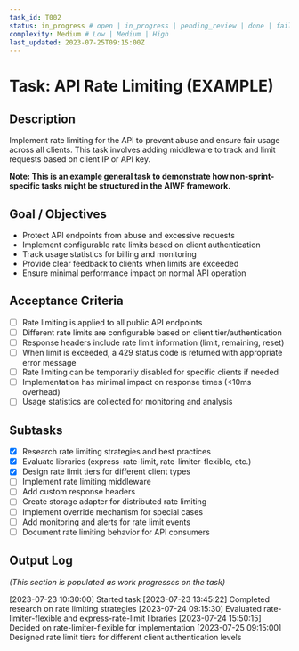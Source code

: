 ```yaml
---
task_id: T002
status: in_progress # open | in_progress | pending_review | done | failed | blocked
complexity: Medium # Low | Medium | High
last_updated: 2023-07-25T09:15:00Z
---
```


# Task: API Rate Limiting (EXAMPLE)

## Description

Implement rate limiting for the API to prevent abuse and ensure fair usage across all clients. This task involves adding middleware to track and limit requests based on client IP or API key.

**Note: This is an example general task to demonstrate how non-sprint-specific tasks might be structured in the AIWF framework.**

## Goal / Objectives

- Protect API endpoints from abuse and excessive requests
- Implement configurable rate limits based on client authentication
- Track usage statistics for billing and monitoring
- Provide clear feedback to clients when limits are exceeded
- Ensure minimal performance impact on normal API operation

## Acceptance Criteria

- [ ] Rate limiting is applied to all public API endpoints
- [ ] Different rate limits are configurable based on client tier/authentication
- [ ] Response headers include rate limit information (limit, remaining, reset)
- [ ] When limit is exceeded, a 429 status code is returned with appropriate error message
- [ ] Rate limiting can be temporarily disabled for specific clients if needed
- [ ] Implementation has minimal impact on response times (<10ms overhead)
- [ ] Usage statistics are collected for monitoring and analysis

## Subtasks

- [x] Research rate limiting strategies and best practices
- [x] Evaluate libraries (express-rate-limit, rate-limiter-flexible, etc.)
- [x] Design rate limit tiers for different client types
- [ ] Implement rate limiting middleware
- [ ] Add custom response headers
- [ ] Create storage adapter for distributed rate limiting
- [ ] Implement override mechanism for special cases
- [ ] Add monitoring and alerts for rate limit events
- [ ] Document rate limiting behavior for API consumers

## Output Log

_(This section is populated as work progresses on the task)_

[2023-07-23 10:30:00] Started task
[2023-07-23 13:45:22] Completed research on rate limiting strategies
[2023-07-24 09:15:30] Evaluated rate-limiter-flexible and express-rate-limit libraries
[2023-07-24 15:50:15] Decided on rate-limiter-flexible for implementation
[2023-07-25 09:15:00] Designed rate limit tiers for different client authentication levels
